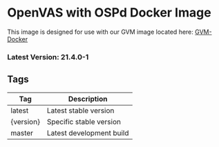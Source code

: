 # OpenVAS with OSPd Docker Image

This image is designed for use with our GVM image located here: [GVM-Docker](https://github.com/thecomet28/GVM-Docker)

### Latest Version: 21.4.0-1

## Tags

| Tag       | Description              |
| --------- | ------------------------ |
| latest    | Latest stable version    |
| {version} | Specific stable version  |
| master    | Latest development build |
